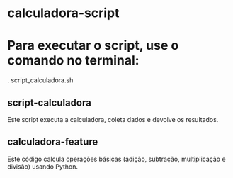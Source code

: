 # calculadora-script
# Para executar o script, use o comando no terminal:
. script_calculadora.sh


## script-calculadora
Este script executa a calculadora, coleta dados e devolve os resultados.

## calculadora-feature
Este código calcula operações básicas (adição, subtração, multiplicação e divisão) usando Python.
